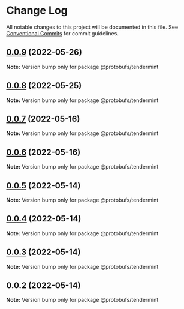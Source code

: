 # Change Log

All notable changes to this project will be documented in this file.
See [Conventional Commits](https://conventionalcommits.org) for commit guidelines.

## [0.0.9](https://github.com/cosmology-tech/proto-registry/compare/@protobufs/tendermint@0.0.8...@protobufs/tendermint@0.0.9) (2022-05-26)

**Note:** Version bump only for package @protobufs/tendermint





## [0.0.8](https://github.com/cosmology-tech/proto-registry/compare/@protobufs/tendermint@0.0.7...@protobufs/tendermint@0.0.8) (2022-05-25)

**Note:** Version bump only for package @protobufs/tendermint





## [0.0.7](https://github.com/cosmology-tech/proto-registry/compare/@protobufs/tendermint@0.0.6...@protobufs/tendermint@0.0.7) (2022-05-16)

**Note:** Version bump only for package @protobufs/tendermint





## [0.0.6](https://github.com/cosmology-tech/proto-registry/compare/@protobufs/tendermint@0.0.5...@protobufs/tendermint@0.0.6) (2022-05-16)

**Note:** Version bump only for package @protobufs/tendermint





## [0.0.5](https://github.com/cosmology-tech/proto-registry/compare/@protobufs/tendermint@0.0.4...@protobufs/tendermint@0.0.5) (2022-05-14)

**Note:** Version bump only for package @protobufs/tendermint





## [0.0.4](https://github.com/cosmology-tech/proto-registry/compare/@protobufs/tendermint@0.0.3...@protobufs/tendermint@0.0.4) (2022-05-14)

**Note:** Version bump only for package @protobufs/tendermint





## [0.0.3](https://github.com/cosmology-tech/proto-registry/compare/@protobufs/tendermint@0.0.2...@protobufs/tendermint@0.0.3) (2022-05-14)

**Note:** Version bump only for package @protobufs/tendermint





## 0.0.2 (2022-05-14)

**Note:** Version bump only for package @protobufs/tendermint
